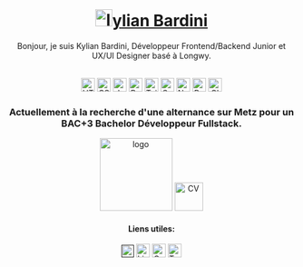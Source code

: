 <div align="center"> <br>

# <a href="www.kylian-bardini.fr"><img alt="logo" width="30px" src="https://kylian-bardini.fr/assets/img/Logo_K.svg" />ylian Bardini</a>
Bonjour, je suis Kylian Bardini, Développeur Frontend/Backend Junior et
UX/UI Designer basé à Longwy.

<br>


<img alt="HTML" width="24px" src="https://www.vectorlogo.zone/logos/w3_html5/w3_html5-icon.svg" />
<img alt="CSS" width="24px" src="https://www.vectorlogo.zone/logos/w3_css/w3_css-icon.svg" />
<img alt="Javacript" width="24px" src="https://upload.vectorlogo.zone/logos/javascript/images/239ec8a4-163e-4792-83b6-3f6d96911757.svg" />
<img alt="Bootstap" width="24px" src="https://upload.vectorlogo.zone/logos/getbootstrap/images/987f8f6c-263a-47b1-a85d-853cfca215d9.svg" />
<img alt="TailwindCSS" width="24px" src="https://www.vectorlogo.zone/logos/tailwindcss/tailwindcss-icon.svg" />
<img alt="Symfony" width="24px" src="https://www.vectorlogo.zone/logos/symfony/symfony-icon.svg" />
<img alt="NodeJS" width="24px" src="https://www.vectorlogo.zone/logos/nodejs/nodejs-icon.svg" />
<img alt="ReactJS" width="24px" src="https://www.vectorlogo.zone/logos/reactjs/reactjs-icon.svg" />
<img alt="GIT" width="24px" src="https://www.vectorlogo.zone/logos/git-scm/git-scm-icon.svg" />

### Actuellement à la recherche d'une alternance sur Metz pour un BAC+3 Bachelor Développeur Fullstack.

<a href="www.kylian-bardini.fr"><img alt="logo" width="128px" src="https://kylian-bardini.fr/assets/img/mns_logo.png" /></a>
<a align="center" href="https://kylian-bardini.fr/assets/cv/CV_BARDINI_KYLIAN.pdf"><img alt="CV" width="50px" src="https://cdn-icons-png.flaticon.com/512/6588/6588143.png"/></a>
<br>

#### Liens utiles:
<a href=""><img alt="Portfolio" width="22px" src="https://kylian-bardini.fr/assets/img/Logo_K.svg" /></a>
<a href="https://www.linkedin.com/in/kylian-bardini-aa0528234/"><img alt="LinkedIn" width="24px" src="https://www.vectorlogo.zone/logos/linkedin/linkedin-icon.svg" /></a>
<a href="https://codepen.io/kbrdn1"><img alt="Codepen" width="24px" src="https://www.vectorlogo.zone/logos/codepen/codepen-tile.svg" /></a>
<a href="https://twitter.com/kbrdn1"><img alt="Twitter" width="24px" src="https://www.vectorlogo.zone/logos/twitter/twitter-tile.svg" /></a>
</div>
